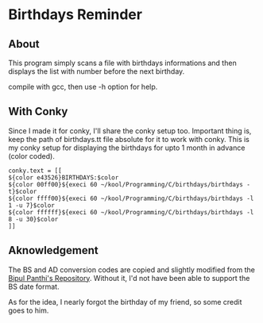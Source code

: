 # Birthdays Reminder

## About
This program simply scans a file with birthdays informations and then displays the list with number before the next birthday.

compile with gcc, then use -h option for help.

## With Conky
Since I made it for conky, I'll share the conky setup too. Important thing is, keep the path of birthdays.tt file absolute for it to work with conky.
This is my conky setup for displaying the birthdays for upto 1 month in advance (color coded).
```
conky.text = [[
${color e43526}BIRTHDAYS:$color
${color 00ff00}${execi 60 ~/kool/Programming/C/birthdays/birthdays -t}$color
${color ffff00}${execi 60 ~/kool/Programming/C/birthdays/birthdays -l 1 -u 7}$color
${color ffffff}${execi 60 ~/kool/Programming/C/birthdays/birthdays -l 8 -u 30}$color
]]
```
## Aknowledgement
The BS and AD conversion codes are copied and slightly modified from the [Bipul Panthi's Repository](https://github.com/bpanthi977/calendar). Without it, I'd not have been able to support the BS date format. 

As for the idea, I nearly forgot the birthday of my friend, so some credit goes to him. 
